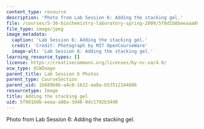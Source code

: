 ```yaml
---
content_type: resource
description: 'Photo from Lab Session 6: Adding the stacking gel.'
file: /courses/5-36-biochemistry-laboratory-spring-2009/5f0d1b0beeaaa88a3d460dc1792b34d0_Lab6_2.jpg
file_type: image/jpeg
image_metadata:
  caption: 'Lab Session 6: Adding the stacking gel.'
  credit: 'Credit: Photograph by MIT OpenCourseWare'
  image-alt: 'Lab Session 6: Adding the stacking gel.'
learning_resource_types: []
license: https://creativecommons.org/licenses/by-nc-sa/4.0/
ocw_type: OCWImage
parent_title: Lab Session 6 Photos
parent_type: CourseSection
parent_uid: 1b689b9b-a4c8-1612-aa8a-b53512144686
resourcetype: Image
title: Adding the stacking gel
uid: 5f0d1b0b-eeaa-a88a-3d46-0dc1792b34d0
---
```

Photo from Lab Session 6: Adding the stacking gel.